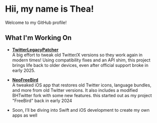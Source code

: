 # Hii, my name is Thea!

Welcome to my GitHub profile!

## What I'm Working On

- **[TwitterLegacyPatcher](https://github.com/nyathea/TwitterLegacyPatcher)**<br>
  A big effort to tweak old Twitter/X versions so they work again in modern times! Using compatibility fixes and an API shim, this project brings life back to older devices, even after official support broke in early 2025.

- **[NeoFreeBird](https://github.com/nyathea/NeoFreeBird)**<br>
  A tweaked iOS app that restores old Twitter icons, language bundles, and more from old Twitter versions. It also includes a modified BHTwitter fork with some new features. this started out as my project "FreeBird" back in early 2024

- Soon, I’ll be diving into Swift and iOS development to create my own apps as well
